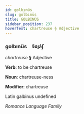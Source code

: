 ```yaml
---
id: golbınüs
slug: golbınüs
title: GOLBINÜS
sidebar_position: 237
hoverText: chartreuse § Adjective
---
```


### golbınüs&emsp;<span kind="abugida">ꜿ͊ʋȷƨ́ʄ</span>

*chartreuse* **§** Adjective

**Verb**: to be chartreuse

**Noun**: chartreuse-ness

**Modifier**: chartreuse

Latin galbinus undefined

*Romance Language Family*